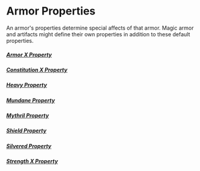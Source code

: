 # Armor Properties
An armor's properties determine special affects of that armor. Magic armor and artifacts might define their own properties in addition to these default properties.
##### [Armor X Property](Armor%20X%20Property.md)
##### [Constitution X Property](Constitution%20X%20Property.md)
##### [Heavy Property](Heavy%20Property.md)
##### [Mundane Property](../../../Material%20Properties/Mundane%20Property.md)
##### [Mythril Property](../../../Material%20Properties/Mythril%20Property#Mythril%20Armor)
##### [Shield Property](Shield%20Property.md)
##### [Silvered Property](../../../Material%20Properties/Silvered%20Property#Silvered%20Armor)
##### [Strength X Property](Strength%20X%20Property.md)